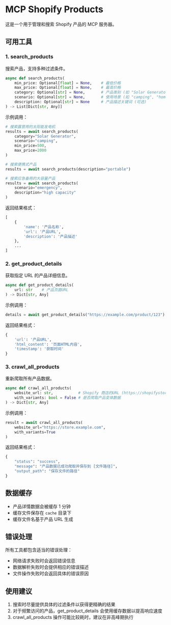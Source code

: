 # MCP Shopify Products

这是一个用于管理和搜索 Shopify 产品的 MCP 服务器。

## 可用工具

### 1. search_products

搜索产品，支持多种过滤条件。

```python
async def search_products(
    min_price: Optional[float] = None,    # 最低价格
    max_price: Optional[float] = None,    # 最高价格
    category: Optional[str] = None,       # 产品类别 (如 "Solar Generator", "Battery Pack" 等)
    scenario: Optional[str] = None,       # 使用场景 (如 "camping", "home backup" 等)
    description: Optional[str] = None     # 产品描述关键词 (可选)
) -> List[Dict[str, Any]]
```

示例调用：
```python
# 搜索露营用的太阳能发电机
results = await search_products(
    category="Solar Generator",
    scenario="camping",
    min_price=500,
    max_price=2000
)

# 搜索便携式产品
results = await search_products(description="portable")

# 搜索应急备用的大容量产品
results = await search_products(
    scenario="emergency",
    description="high capacity"
)
```

返回结果格式：
```python
[
    {
        'name': '产品名称',
        'url': '产品URL',
        'description': '产品描述'
    },
    ...
]
```

### 2. get_product_details

获取指定 URL 的产品详细信息。

```python
async def get_product_details(
    url: str    # 产品页面URL
) -> Dict[str, Any]
```

示例调用：
```python
details = await get_product_details("https://example.com/product/123")
```

返回结果格式：
```python
{
    'url': '产品URL',
    'html_content': '页面HTML内容',
    'timestamp': '获取时间'
}
```

### 3. crawl_all_products

重新爬取所有产品数据。

```python
async def crawl_all_products(
    website_url: str,           # Shopify 商店的URL (https://shopifystore.com)
    with_variants: bool = False # 是否爬取产品变体数据
) -> Dict[str, Any]
```

示例调用：
```python
result = await crawl_all_products(
    website_url="https://store.example.com",
    with_variants=True
)
```

返回结果格式：
```python
{
    "status": "success",
    "message": "产品数据已成功爬取并保存到 [文件路径]",
    "output_path": "保存文件的路径"
}
```

## 数据缓存

- 产品详情数据会被缓存 1 分钟
- 缓存文件保存在 `cache` 目录下
- 缓存文件名基于产品 URL 生成

## 错误处理

所有工具都包含适当的错误处理：
- 网络请求失败时会返回错误信息
- 数据解析失败时会提供相应的错误描述
- 文件操作失败时会返回具体的错误原因

## 使用建议

1. 搜索时尽量提供具体的过滤条件以获得更精确的结果
2. 对于频繁访问的产品，get_product_details 会使用缓存数据以提高响应速度
3. crawl_all_products 操作可能比较耗时，建议在非高峰期执行
